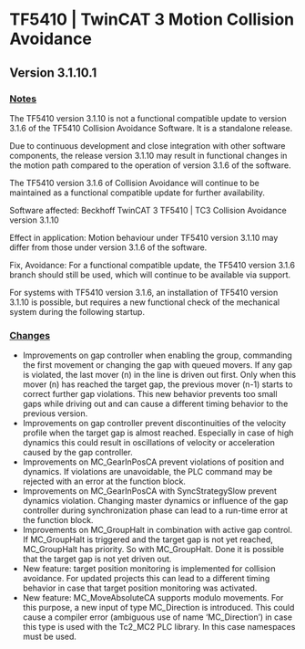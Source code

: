 # TF5410 | TwinCAT 3 Motion Collision Avoidance

## Version 3.1.10.1

### [Notes](https://github.com/Roald87/TwinCatChangelog/issues/5)

The TF5410 version 3.1.10 is not a functional compatible update to version 3.1.6 of the TF5410 Collision Avoidance Software. It is a standalone release.

Due to continuous development and close integration with other software components, the release version 3.1.10 may result in functional changes in the motion path compared to the operation of version 3.1.6 of the software.

The TF5410 version 3.1.6 of Collision Avoidance will continue to be maintained as a functional compatible update for further availability.

Software affected:  Beckhoff TwinCAT 3 TF5410 | TC3 Collision Avoidance version 3.1.10

Effect in application:  Motion behaviour under TF5410 version 3.1.10 may differ from those under version 3.1.6 of the software.

Fix, Avoidance: For a functional compatible update, the TF5410 version 3.1.6 branch should still be used, which will continue to be available via support.

For systems with TF5410 version 3.1.6, an installation of TF5410 version 3.1.10 is possible, but requires a new functional check of the mechanical system during the following startup.

### [Changes](https://github.com/Roald87/TwinCatChangelog/issues/5)

- Improvements on gap controller when enabling the group, commanding the first movement or changing the gap with queued movers. If any gap is violated, the last mover (n) in the line is driven out first. Only when this mover (n) has reached the target gap, the previous mover (n-1) starts to correct further gap violations. This new behavior prevents too small gaps while driving out and can cause a different timing behavior to the previous version.
- Improvements on gap controller prevent discontinuities of the velocity profile when the target gap is almost reached. Especially in case of high dynamics this could result in oscillations of velocity or acceleration caused by the gap controller.
- Improvements on MC_GearInPosCA prevent violations of position and dynamics. If violations are unavoidable, the PLC command may be rejected with an error at the function block.
- Improvements on MC_GearInPosCA with SyncStrategySlow prevent dynamics
  violation. Changing master dynamics or influence of the gap controller during synchronization phase can lead to a run-time error at the function block.
- Improvements on MC_GroupHalt in combination with active gap control. If MC_GroupHalt is triggered and the target gap is not yet reached, MC_GroupHalt has priority. So with MC_GroupHalt. Done it is possible that the target gap is not yet driven out.
- New feature: target position monitoring is implemented for collision avoidance. For updated projects this can lead to a different timing behavior in case that target position monitoring was activated.
- New feature: MC_MoveAbsoluteCA supports modulo movements. For this purpose, a new input of type MC_Direction is introduced. This could cause a compiler error (ambiguous use of name ‘MC_Direction’) in case this type is used with the Tc2_MC2 PLC library. In this case namespaces must be used.
